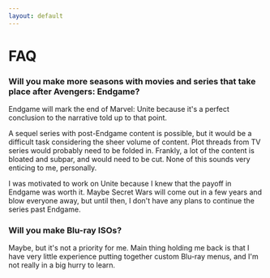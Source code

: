 ```yaml
---
layout: default
---
```


# FAQ

### Will you make more seasons with movies and series that take place after Avengers: Endgame?

Endgame will mark the end of Marvel: Unite because it's a perfect conclusion to the narrative told up to that point.

A sequel series with post-Endgame content is possible, but it would be a difficult task considering the sheer volume of content. Plot threads from TV series would probably need to be folded in. Frankly, a lot of the content is bloated and subpar, and would need to be cut. None of this sounds very enticing to me, personally.

I was motivated to work on Unite because I knew that the payoff in Endgame was worth it. Maybe Secret Wars will come out in a few years and blow everyone away, but until then, I don't have any plans to continue the series past Endgame.

### Will you make Blu-ray ISOs?

Maybe, but it's not a priority for me. Main thing holding me back is that I have very little experience putting together custom Blu-ray menus, and I'm not really in a big hurry to learn.
